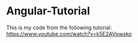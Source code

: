 # Angular-Tutorial
This is my code from the following tutorial: https://www.youtube.com/watch?v=k5E2AVpwsko
